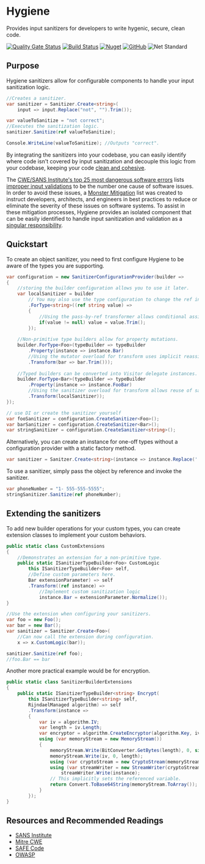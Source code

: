 # Hygiene
Provides input sanitizers for developers to write hygenic, secure, clean code.

[![Quality Gate Status](https://sonarcloud.io/api/project_badges/measure?project=TylerKendrick_Hygiene&metric=alert_status)](https://sonarcloud.io/dashboard?id=TylerKendrick_Hygiene)
[![Build Status](https://dev.azure.com/hygiene/Hygiene/_apis/build/status/TylerKendrick.Hygiene?branchName=dev&jobName=Job)](https://dev.azure.com/hygiene/Hygiene/_build/latest?definitionId=1&branchName=dev)
[![Nuget](https://img.shields.io/nuget/v/hygiene.svg)](https://www.nuget.org/packages/Hygiene/)
[![GitHub](https://img.shields.io/github/license/tylerkendrick/hygiene.svg)](https://github.com/TylerKendrick/Hygiene/blob/dev/LICENSE)
![Net Standard](https://img.shields.io/badge/net%20standard-%3E%3Dv2.0-blue.svg)

## Purpose
Hygiene sanitizers allow for configurable components to handle your input sanitization logic.
```csharp
//Creates a sanitizer.
var sanitizer = Sanitizer.Create<string>(
    input => input.Replace("not", "").Trim());

var valueToSanitize = "not correct";
//Executes the sanitization logic.
sanitizer.Sanitize(ref valueToSanitize);

Console.WriteLine(valueToSanitize); //Outputs "correct".
```
By integrating the sanitizers into your codebase, you can easily identify where code isn't covered by input sanitization and decouple this logic from your codebase, keeping your code [clean and cohesive](https://enterprisecraftsmanship.com/2015/09/02/cohesion-coupling-difference/).
  
The [CWE/SANS Institute's top 25 most dangerous software errors](https://www.sans.org/top25-software-errors/) lists [improper input validations](http://cwe.mitre.org/top25/archive/2011/2011_mitigations.html#Mit-M1) to be the number one cause of software issues.  In order to avoid these issues, a [Monster Mitigation](http://cwe.mitre.org/top25/index.html#Mitigations) list was created to instruct developers, architects, and engineers in best practices to reduce or eliminate the severity of these issues on software systems.  To assist in these mitigation processes, Hygiene provides an isolated component that can be easily identified to handle input sanitization and validation as a [singular responsibility](https://blog.cleancoder.com/uncle-bob/2014/05/08/SingleReponsibilityPrinciple.html).

## Quickstart
To create an object sanitizer, you need to first configure Hygiene to be aware of the types you are supporting.

```csharp
var configuration = new SanitizerConfigurationProvider(builder => 
{
    //storing the builder configuration allows you to use it later.
    var localSanitizer = builder
        // You may also use the type configuration to change the ref instance.
        .ForType<string>((ref string value) =>
        {
            //Using the pass-by-ref transformer allows conditional assignment.
            if(value != null) value = value.Trim();
        });
        
    //Non-primitive type builders allow for property mutations.
    builder.ForType<Foo>(typeBuilder => typeBuilder
        .Property(instance => instance.Bar)
        //Using the mutator overload for transform uses implicit reassignment.
        .Transform(bar => bar.Trim()));
    
    //Typed builders can be converted into Visitor delegate instances.
    builder.ForType<Bar>(typeBuilder => typeBuilder
        .Property(instance => instance.FooBar)
        //Using the sanitizer overload for transform allows reuse of sanitizers.
        .Transform(localSanitizer));
});

// use DI or create the sanitizer yourself
var fooSanitizer = configuration.CreateSanitizer<Foo>();
var barSanitizer = configuration.CreateSanitizer<Bar>();
var stringSanitizer = configuration.CreateSanitizer<string>();
```

Alternatively, you can create an instance for one-off types without a configuration provider with a static factory method.

```csharp
var sanitizer = Sanitzer.Create<string>(instance => instance.Replace(' ', ''));
```

To use a sanitizer, simply pass the object by reference and invoke the sanitizer.

```csharp
var phoneNumber = "1- 555-555-5555";
stringSanitizer.Sanitize(ref phoneNumber);
```

## Extending the sanitizers
To add new builder operations for your custom types, you can create extension classes to implement your custom behaviors.
```csharp
public static class CustomExtensions
{
    //Demonstrates an extension for a non-primitive type.
    public static ISanitizerTypeBuilder<Foo> CustomLogic
        this ISanitizerTypeBuilder<Foo> self,
        //Define custom parameters here.
        Bar extensionParameter) => self
        .Transform((ref instance) =>
            //Implement custom sanitization logic
            instance.Bar = extensionParameter.Normalize());
}

//Use the extension when configuring your sanitizers.
var foo = new Foo();
var bar = new Bar();
var sanitizer = Sanitizer.Create<Foo>(
    //Can now call the extension during configuration.
    x => x.CustomLogic(bar));

sanitizer.Sanitize(ref foo);
//foo.Bar == bar
```

Another more practical example would be for encryption.
```csharp
public static class SanitizerBuilderExtensions
{
    public static ISanitizerTypeBuilder<string> Encrypt(
        this ISanitizerTypeBuilder<string> self,
        RijndaelManaged algorithm) => self
        .Transform(instance =>
        {
            var iv = algorithm.IV;
            var length = iv.Length;
            var encryptor = algorithm.CreateEncryptor(algorithm.Key, iv);
            using (var memoryStream = new MemoryStream())
            {
                memoryStream.Write(BitConverter.GetBytes(length), 0, sizeof(int));
                memoryStream.Write(iv, 0, length);
                using (var cryptoStream = new CryptoStream(memoryStream, encryptor, CryptoStreamMode.Write))
                using (var streamWriter = new StreamWriter(cryptoStream))
                    streamWriter.Write(instance);
                // This implicitly sets the referenced variable.
                return Convert.ToBase64String(memoryStream.ToArray());
            }
        });
}
```

## Resources and Recommended Readings

* [SANS Institute](https://www.sans.org/)
* [Mitre CWE](http://cwe.mitre.org/index.html)
* [SAFE Code](https://safecode.org/)
* [OWASP](https://www.owasp.org/index.php/Main_Page)
